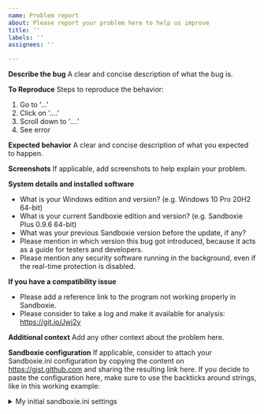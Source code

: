 ```yaml
---
name: Problem report
about: Please report your problem here to help us improve
title: ''
labels: ''
assignees: ''

---
```


**Describe the bug**
A clear and concise description of what the bug is.

**To Reproduce**
Steps to reproduce the behavior:
1. Go to '...'
2. Click on '....'
3. Scroll down to '....'
4. See error

**Expected behavior**
A clear and concise description of what you expected to happen.

**Screenshots**
If applicable, add screenshots to help explain your problem.

**System details and installed software**
 - What is your Windows edition and version? (e.g. Windows 10 Pro 20H2 64-bit)
 - What is your current Sandboxie edition and version? (e.g. Sandboxie Plus 0.9.6 64-bit)
 - What was your previous Sandboxie version before the update, if any?
 - Please mention in which version this bug got introduced, because it acts as a guide for testers and developers.
 - Please mention any security software running in the background, even if the real-time protection is disabled.

**If you have a compatibility issue**
 - Please add a reference link to the program not working properly in Sandboxie.
 - Please consider to take a log and make it available for analysis: https://git.io/Jwj2y

**Additional context**
Add any other context about the problem here.

**Sandboxie configuration**
If applicable, consider to attach your Sandboxie.ini configuration by copying the content on https://gist.github.com and sharing the resulting link here. If you decide to paste the configuration here, make sure to use the backticks around strings, like in this working example:

<details>
 
<summary>My initial sandboxie.ini settings</summary>
 
```

[GlobalSettings]

.....

[UserSettings_175D0429]

.....

[DefaultBox]

.....

```

</details>
